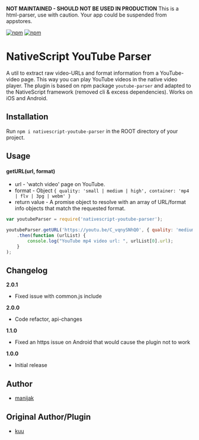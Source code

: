 **NOT MAINTAINED - SHOULD NOT BE USED IN PRODUCTION**
This is a html-parser, use with caution. Your app could be suspended from appstores.

[![npm](https://img.shields.io/npm/v/nativescript-youtube-parser.svg)](https://www.npmjs.com/package/nativescript-youtube-parser)
[![npm](https://img.shields.io/npm/dt/nativescript-youtube-parser.svg?label=npm%20downloads)](https://www.npmjs.com/package/nativescript-youtube-parser)

# NativeScript YouTube Parser
A util to extract raw video-URLs and format information from a YouTube-video page. This way you can play YouTube videos in the native video player.
The plugin is based on npm package `youtube-parser` and adapted to the NativeScript framework (removed cli & excess dependencies). 
Works on iOS and Android. 

## Installation
Run  `npm i nativescript-youtube-parser` in the ROOT directory of your project.

## Usage

#### getURL(url, format)
* url - 'watch video' page on YouTube.
* format - Object ```{ quality: 'small | medium | high', container: 'mp4 | flv | 3pg | webm' }```
* return value - A promise object to resolve with an array of URL/format info objects that match the requested format.
```js
var youtubeParser = require('nativescript-youtube-parser');

youtubeParser.getURL('https://youtu.be/C_vqnySNhQ0', { quality: 'medium', container: 'mp4' })
    .then(function (urlList) {
        console.log("YouTube mp4 video url: ", urlList[0].url);
    }
);
```

## Changelog

**2.0.1**
* Fixed issue with common.js include

**2.0.0**
* Code refactor, api-changes

**1.1.0**
* Fixed an https issue on Android that would cause the plugin not to work

**1.0.0**
* Initial release

## Author
* [manijak](https://github.com/manijak)

## Original Author/Plugin
* [kuu](https://www.npmjs.com/package/youtube-parser)
